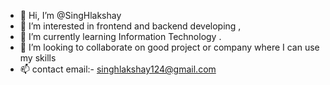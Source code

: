 - 👋 Hi, I’m @SingHlakshay
- 👀 I’m interested in frontend and backend developing , 
- 🌱 I’m currently learning Information Technology .
- 💞️ I’m looking to collaborate on good project or company where I can use my skills 
- 📫 contact email:- singhlakshay124@gmail.com

<!---
SingHlakshay/SingHlakshay is a ✨ special ✨ repository because its `README.md` (this file) appears on your GitHub profile.
You can click the Preview link to take a look at your changes.
--->
